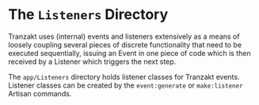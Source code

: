 # The `Listeners` Directory
Tranzakt uses (internal) events and listeners extensively as a means of loosely coupling
several pieces of discrete functionality that need to be executed sequentially,
issuing an Event in one piece of code which is then received by a Listener
which triggers the next step.

The `app/Listeners` directory holds listener classes for Tranzakt events.
Listener classes can be created by the `event:generate` or `make:listener` Artisan commands.
